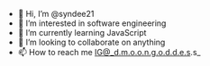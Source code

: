 - 👋 Hi, I’m @syndee21
- 👀 I’m interested in software engineering 
- 🌱 I’m currently learning JavaScript 
- 💞️ I’m looking to collaborate on anything 
- 📫 How to reach me IG@_d.m.o.o.n.g.o.d.d.e.s.s_

<!---
syndee21/syndee21 is a ✨ special ✨ repository because its `README.md` (this file) appears on your GitHub profile.
You can click the Preview link to take a look at your changes.
--->

